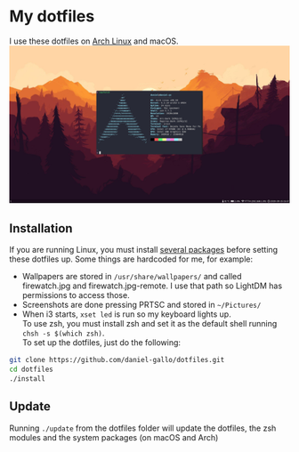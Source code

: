 # My dotfiles
I use these dotfiles on [Arch Linux](https://gist.github.com/daniel-gallo/8583672dc0789624d6d83f0f815ea0ca) and macOS.
![Neofetch](screenshots/neofetch.png)
## Installation
If you are running Linux, you must install [several packages](https://gist.github.com/daniel-gallo/8583672dc0789624d6d83f0f815ea0ca#gui-packages) before setting these dotfiles up. Some things are hardcoded for me, for example:
* Wallpapers are stored in `/usr/share/wallpapers/` and called firewatch.jpg and firewatch.jpg-remote. I use that path so LightDM has permissions to access those.
* Screenshots are done pressing PRTSC and stored in `~/Pictures/`
* When i3 starts, `xset led` is run so my keyboard lights up.\
To use zsh, you must install zsh and set it as the default shell running `chsh -s $(which zsh)`.\
To set up the dotfiles, just do the following:
```bash
git clone https://github.com/daniel-gallo/dotfiles.git
cd dotfiles
./install
```
## Update
Running `./update` from the dotfiles folder will update the dotfiles, the zsh modules and the system packages (on macOS and Arch)
